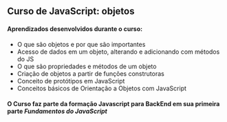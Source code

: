 ## Curso de JavaScript: objetos

#### Aprendizados desenvolvidos durante o curso:

* O que são objetos e por que são importantes
* Acesso de dados em um objeto, alterando e adicionando com métodos do JS
* O que são propriedades e métodos de um objeto
* Criação de objetos a partir de funções construtoras
* Conceito de protótipos em JavaScript
* Conceitos básicos de Orientação a Objetos com JavaScript

#### O Curso faz parte da formação Javascript para BackEnd em sua primeira parte *Fundamentos do JavaScript*

